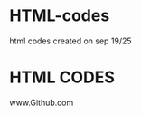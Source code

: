 # HTML-codes
html codes created on sep 19/25
<html>
  <head>
  <title>Html 1</title>
  </head>
  <body>
    <h1>HTML CODES</h1>
    <p>www.Github.com</p>
  </body>
</html>
